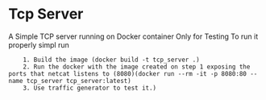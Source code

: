 # Tcp Server
A Simple TCP server running on Docker container Only for Testing 
To run it properly simpl run	
```
	1. Build the image (docker build -t tcp_server .)
	2. Run the docker with the image created on step 1 exposing the ports that netcat listens to (8080)(docker run --rm -it -p 8080:80 --name tcp_server tcp_server:latest)
	3. Use traffic generator to test it.)
```
